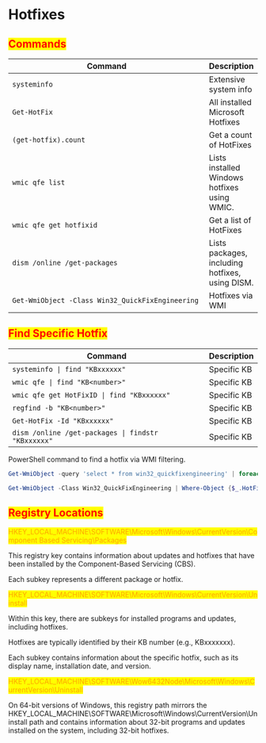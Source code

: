 # Hotfixes

## <mark style="color:red;">Commands</mark>

<table data-header-hidden data-full-width="true"><thead><tr><th width="501">Command</th><th>Description</th></tr></thead><tbody><tr><td><code>systeminfo</code></td><td>Extensive system info</td></tr><tr><td><code>Get-HotFix</code></td><td>All installed Microsoft Hotfixes</td></tr><tr><td><code>(get-hotfix).count</code></td><td>Get a count of HotFixes</td></tr><tr><td><code>wmic qfe list</code></td><td>Lists installed Windows hotfixes using WMIC.</td></tr><tr><td><code>wmic qfe get hotfixid</code></td><td>Get a list of HotFixes</td></tr><tr><td><code>dism /online /get-packages</code></td><td>Lists packages, including hotfixes, using DISM.</td></tr><tr><td><code>Get-WmiObject -Class Win32_QuickFixEngineering</code></td><td>Hotfixes via WMI</td></tr></tbody></table>

## <mark style="color:red;">Find Specific Hotfix</mark>

<table data-header-hidden data-full-width="true"><thead><tr><th width="513">Command</th><th>Description</th></tr></thead><tbody><tr><td><code>systeminfo | find "KBxxxxxx"</code></td><td>Specific KB</td></tr><tr><td><code>wmic qfe | find "KB&#x3C;number>"</code></td><td>Specific KB</td></tr><tr><td><code>wmic qfe get HotFixID | find "KBxxxxxx"</code></td><td>Specific KB</td></tr><tr><td><code>regfind -b "KB&#x3C;number>"</code></td><td>Specific KB</td></tr><tr><td><code>Get-HotFix -Id "KBxxxxxx"</code></td><td>Specific KB</td></tr><tr><td><code>dism /online /get-packages | findstr "KBxxxxxx"</code></td><td>Specific KB</td></tr></tbody></table>

PowerShell command to find a hotfix via WMI filtering.

```powershell
Get-WmiObject -query 'select * from win32_quickfixengineering' | foreach {$_.KB<number>}
```

```powershell
Get-WmiObject -Class Win32_QuickFixEngineering | Where-Object {$_.HotFixID -eq "KBxxxxxx"}
```

## <mark style="color:red;">Registry Locations</mark>

<mark style="color:orange;">HKEY\_LOCAL\_MACHINE\SOFTWARE\Microsoft\Windows\CurrentVersion\Component Based Servicing\Packages</mark>

This registry key contains information about updates and hotfixes that have been installed by the Component-Based Servicing (CBS).

Each subkey represents a different package or hotfix.

<mark style="color:orange;">HKEY\_LOCAL\_MACHINE\SOFTWARE\Microsoft\Windows\CurrentVersion\Uninstall</mark>

Within this key, there are subkeys for installed programs and updates, including hotfixes.

Hotfixes are typically identified by their KB number (e.g., KBxxxxxxx).

Each subkey contains information about the specific hotfix, such as its display name, installation date, and version.

<mark style="color:orange;">HKEY\_LOCAL\_MACHINE\SOFTWARE\Wow6432Node\Microsoft\Windows\CurrentVersion\Uninstall</mark>

On 64-bit versions of Windows, this registry path mirrors the HKEY\_LOCAL\_MACHINE\SOFTWARE\Microsoft\Windows\CurrentVersion\Uninstall path and contains information about 32-bit programs and updates installed on the system, including 32-bit hotfixes.

